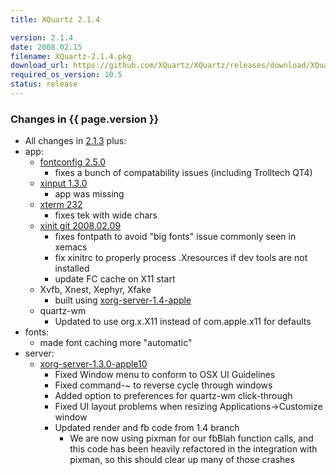 ```yaml
---
title: XQuartz 2.1.4

version: 2.1.4
date: 2008.02.15
filename: XQuartz-2.1.4.pkg
download_url: https://github.com/XQuartz/XQuartz/releases/download/XQuartz-2.1.4-Leopard/X11-2.1.4.pkg
required_os_version: 10.5
status: release
---
```


### Changes in {{ page.version }} ###
  * All changes in [2.1.3](XQuartz-2.1.3.html) plus:
  * app:
    * [fontconfig 2.5.0](https://lists.freedesktop.org/archives/xorg-announce/2007-March/000278.html)
      * fixes a bunch of compatability issues (including Trolltech QT4)
    * [xinput 1.3.0](https://lists.freedesktop.org/archives/xorg-announce/2008-January/000438.html)
      * app was missing
    * [xterm 232](http://invisible-island.net/xterm/xterm.log.html)
      * fixes tek with wide chars
    * [xinit git 2008.02.09](https://cgit.freedesktop.org/xorg/app/xinit/?h=238b74a47eb66bfa24627b099bf9c6a06e91d35a)
      * fixes fontpath to avoid "big fonts" issue commonly seen in xemacs
      * fix xinitrc to properly process .Xresources if dev tools are not installed
      * update FC cache on X11 start
    * Xvfb, Xnest, Xephyr, Xfake
      * built using [xorg-server-1.4-apple](https://github.com/XQuartz/xorg-server/commits/1b22192e5079cec0e0b5e072415e93aae67d8593)
    * quartz-wm
      * Updated to use org.x.X11 instead of com.apple.x11 for defaults
  * fonts:
    * made font caching more "automatic"
  * server:
    * [xorg-server-1.3.0-apple10](https://github.com/XQuartz/xorg-server/commits/2e7a8396b7aeaf9ffe8f72a6d2f6da61bc1c1cf4)
      * Fixed Window menu to conform to OSX UI Guidelines
      * Fixed command-~ to reverse cycle through windows
      * Added option to preferences for quartz-wm click-through
      * Fixed UI layout problems when resizing Applications->Customize window
      * Updated render and fb code from 1.4 branch
        * We are now using pixman for our fbBlah function calls, and this code has been heavily refactored in the integration with pixman, so this should clear up many of those crashes
